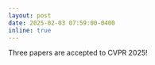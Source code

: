```yaml
---
layout: post
date: 2025-02-03 07:59:00-0400
inline: true
---
```


Three papers are accepted to CVPR 2025!